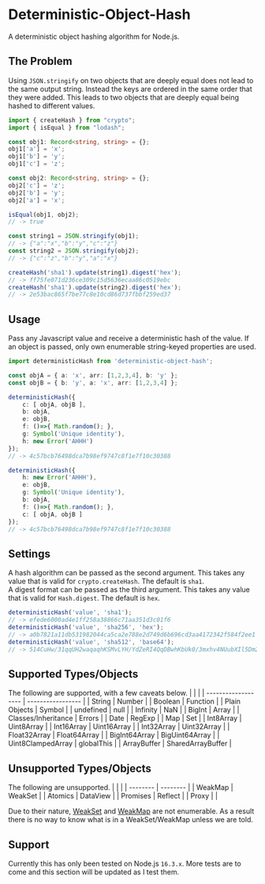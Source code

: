 # Deterministic-Object-Hash
A deterministic object hashing algorithm for Node.js.

## The Problem
Using `JSON.stringify` on two objects that are deeply equal does not lead to the same output string. Instead the keys are ordered in the same order that they were added. This leads to two objects that are deeply equal being hashed to different values.

```typescript
import { createHash } from "crypto";
import { isEqual } from "lodash";

const obj1: Record<string, string> = {};
obj1['a'] = 'x';
obj1['b'] = 'y';
obj1['c'] = 'z';

const obj2: Record<string, string> = {};
obj2['c'] = 'z';
obj2['b'] = 'y';
obj2['a'] = 'x';

isEqual(obj1, obj2);
// -> true

const string1 = JSON.stringify(obj1);
// -> {"a":"x","b":"y","c":"z"}
const string2 = JSON.stringify(obj2);
// -> {"c":"z","b":"y","a":"x"}

createHash('sha1').update(string1).digest('hex');
// -> ff75fe071d236ce309c15d5636ecaa86c0519ebc
createHash('sha1').update(string2).digest('hex');
// -> 2e53bac865f7be77c8e10cd86d737fbbf259ed37
```


## Usage
Pass any Javascript value and receive a deterministic hash of the value. If an object is passed, only own enumerable string-keyed properties are used.

```typescript
import deterministicHash from 'deterministic-object-hash';

const objA = { a: 'x', arr: [1,2,3,4], b: 'y' };
const objB = { b: 'y', a: 'x', arr: [1,2,3,4] };

deterministicHash({
	c: [ objA, objB ],
	b: objA,
	e: objB,
	f: ()=>{ Math.random(); },
	g: Symbol('Unique identity'),
	h: new Error('AHHH')
});
// -> 4c57bcb76498dca7b98ef9747c8f1e7f10c30388

deterministicHash({
	h: new Error('AHHH'),
	e: objB,
	g: Symbol('Unique identity'),
	b: objA,
	f: ()=>{ Math.random(); },
	c: [ objA, objB ]
});
// -> 4c57bcb76498dca7b98ef9747c8f1e7f10c30388
```

## Settings

A hash algorithm can be passed as the second argument. This takes any value that is valid for `crypto.createHash`. The default is `sha1`. \
A digest format can be passed as the third argument. This takes any value that is valid for `Hash.digest`. The default is `hex`.


```typescript
deterministicHash('value', 'sha1');
// -> efede6000ad4e1ff258a38866c71aa351d3c01f6
deterministicHash('value', 'sha256', 'hex');
// -> a0b7821a11db531982044ca5ca2e788e2d749d6b696cd3aa4172342f584f2ee1
deterministicHash('value', 'sha512', 'base64');
// -> 514CuHw/31qqUH2waqaqhKSMvLYH/YdZeRI4QqDBwhKbUk0/3mxhv4NUubXIl5Dm2k0VpU6ZZkmunEb10RngfQ==
```

## Supported Types/Objects

The following are supported, with a few caveats below.
|                     |                   |
| ------------------- | ----------------- |
| String              | Number            |
| Boolean             | Function          |
| Plain Objects       | Symbol            |
| undefined           | null              |
| Infinity            | NaN               |
| BigInt              | Array             |
| Classes/Inheritance | Errors            |
| Date                | RegExp            |
| Map                 | Set               |
| Int8Array           | Uint8Array        |
| Int16Array          | Uint16Array       |
| Int32Array          | Uint32Array       |
| Float32Array        | Float64Array      |
| BigInt64Array       | BigUint64Array    |
| Uint8ClampedArray   | globalThis        |
| ArrayBuffer         | SharedArrayBuffer |

## Unsupported Types/Objects

The following are unsupported.
|          |          |
| -------- | -------- |
| WeakMap  | WeakSet  |
| Atomics  | DataView |
| Promises | Reflect  |
| Proxy    |          |

Due to their nature, [WeakSet](https://developer.mozilla.org/en-US/docs/Web/JavaScript/Reference/Global_Objects/WeakSet#description) and [WeakMap](https://developer.mozilla.org/en-US/docs/Web/JavaScript/Reference/Global_Objects/WeakMap#why_weakmap) are not enumerable. As a result there is no way to know what is in a WeakSet/WeakMap unless we are told.

## Support
Currently this has only been tested on Node.js `16.3.x`. More tests are to come and this section will be updated as I test them.